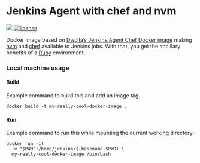 # Jenkins Agent with chef and nvm

[![](https://images.microbadger.com/badges/image/dwolla/jenkins-agent-chef-nvm.svg)](https://microbadger.com/images/dwolla/jenkins-agent-chef-nvm)
[![license](https://img.shields.io/github/license/dwolla/jenkins-agent-docker-chef-nvm.svg?style=flat-square)](https://github.com/Dwolla/jenkins-agent-docker-chef-nvm/blob/master/LICENSE)

Docker image based on [Dwolla’s Jenkins Agent Chef Docker image](https://github.com/Dwolla/jenkins-agent-docker-chef) making [nvm](https://github.com/creationix/nvm) and [chef](https://github.com/chef/chef) available to Jenkins jobs.  With that, you get the ancillary benefits of a [Ruby](https://www.ruby-lang.org/en/) environment.


###  Local machine usage


#### Build

Example command to build this and add an image tag.

```
docker build -t my-really-cool-docker-image .
```

#### Run

Example command to run this while mounting the current working directory:

```
docker run -it
  -v "$PWD":/home/jenkins/$(basename $PWD) \
  my-really-cool-docker-image /bin/bash
```
